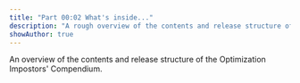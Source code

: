 ```yaml
---
title: "Part 00:02 What's inside..."
description: "A rough overview of the contents and release structure of the Optimization Impostors' Compendium."
showAuthor: true
---
```


An overview of the contents and release structure of the Optimization Impostors' Compendium.